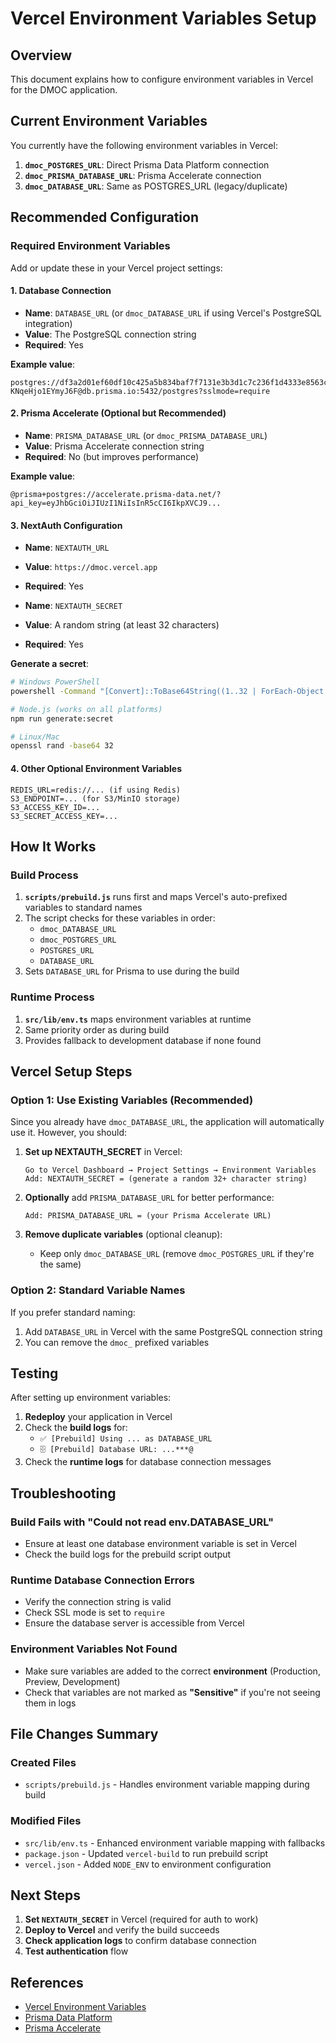 # Vercel Environment Variables Setup

## Overview

This document explains how to configure environment variables in Vercel for the DMOC application.

## Current Environment Variables

You currently have the following environment variables in Vercel:

1. **`dmoc_POSTGRES_URL`**: Direct Prisma Data Platform connection
2. **`dmoc_PRISMA_DATABASE_URL`**: Prisma Accelerate connection
3. **`dmoc_DATABASE_URL`**: Same as POSTGRES_URL (legacy/duplicate)

## Recommended Configuration

### Required Environment Variables

Add or update these in your Vercel project settings:

#### 1. Database Connection

- **Name**: `DATABASE_URL` (or `dmoc_DATABASE_URL` if using Vercel's PostgreSQL integration)
- **Value**: The PostgreSQL connection string
- **Required**: Yes

**Example value**:

```
postgres://df3a2d01ef60df10c425a5b834baf7f7131e3b3d1c7c236f1d4333e8563cad1b:sk___7QB-KNqeHjo1EYmyJ6F@db.prisma.io:5432/postgres?sslmode=require
```

#### 2. Prisma Accelerate (Optional but Recommended)

- **Name**: `PRISMA_DATABASE_URL` (or `dmoc_PRISMA_DATABASE_URL`)
- **Value**: Prisma Accelerate connection string
- **Required**: No (but improves performance)

**Example value**:

```
@prisma+postgres://accelerate.prisma-data.net/?api_key=eyJhbGciOiJIUzI1NiIsInR5cCI6IkpXVCJ9...
```

#### 3. NextAuth Configuration

- **Name**: `NEXTAUTH_URL`
- **Value**: `https://dmoc.vercel.app`
- **Required**: Yes

- **Name**: `NEXTAUTH_SECRET`
- **Value**: A random string (at least 32 characters)
- **Required**: Yes

**Generate a secret**:

```bash
# Windows PowerShell
powershell -Command "[Convert]::ToBase64String((1..32 | ForEach-Object { Get-Random -Maximum 256 }))"

# Node.js (works on all platforms)
npm run generate:secret

# Linux/Mac
openssl rand -base64 32
```

#### 4. Other Optional Environment Variables

```
REDIS_URL=redis://... (if using Redis)
S3_ENDPOINT=... (for S3/MinIO storage)
S3_ACCESS_KEY_ID=...
S3_SECRET_ACCESS_KEY=...
```

## How It Works

### Build Process

1. **`scripts/prebuild.js`** runs first and maps Vercel's auto-prefixed variables to standard names
2. The script checks for these variables in order:
   - `dmoc_DATABASE_URL`
   - `dmoc_POSTGRES_URL`
   - `POSTGRES_URL`
   - `DATABASE_URL`
3. Sets `DATABASE_URL` for Prisma to use during the build

### Runtime Process

1. **`src/lib/env.ts`** maps environment variables at runtime
2. Same priority order as during build
3. Provides fallback to development database if none found

## Vercel Setup Steps

### Option 1: Use Existing Variables (Recommended)

Since you already have `dmoc_DATABASE_URL`, the application will automatically use it. However, you should:

1. **Set up NEXTAUTH_SECRET** in Vercel:

   ```
   Go to Vercel Dashboard → Project Settings → Environment Variables
   Add: NEXTAUTH_SECRET = (generate a random 32+ character string)
   ```

2. **Optionally** add `PRISMA_DATABASE_URL` for better performance:

   ```
   Add: PRISMA_DATABASE_URL = (your Prisma Accelerate URL)
   ```

3. **Remove duplicate variables** (optional cleanup):
   - Keep only `dmoc_DATABASE_URL` (remove `dmoc_POSTGRES_URL` if they're the same)

### Option 2: Standard Variable Names

If you prefer standard naming:

1. Add `DATABASE_URL` in Vercel with the same PostgreSQL connection string
2. You can remove the `dmoc_` prefixed variables

## Testing

After setting up environment variables:

1. **Redeploy** your application in Vercel
2. Check the **build logs** for:
   - `✅ [Prebuild] Using ... as DATABASE_URL`
   - `🗄️ [Prebuild] Database URL: ...***@`
3. Check the **runtime logs** for database connection messages

## Troubleshooting

### Build Fails with "Could not read env.DATABASE_URL"

- Ensure at least one database environment variable is set in Vercel
- Check the build logs for the prebuild script output

### Runtime Database Connection Errors

- Verify the connection string is valid
- Check SSL mode is set to `require`
- Ensure the database server is accessible from Vercel

### Environment Variables Not Found

- Make sure variables are added to the correct **environment** (Production, Preview, Development)
- Check that variables are not marked as **"Sensitive"** if you're not seeing them in logs

## File Changes Summary

### Created Files

- `scripts/prebuild.js` - Handles environment variable mapping during build

### Modified Files

- `src/lib/env.ts` - Enhanced environment variable mapping with fallbacks
- `package.json` - Updated `vercel-build` to run prebuild script
- `vercel.json` - Added `NODE_ENV` to environment configuration

## Next Steps

1. **Set `NEXTAUTH_SECRET`** in Vercel (required for auth to work)
2. **Deploy to Vercel** and verify the build succeeds
3. **Check application logs** to confirm database connection
4. **Test authentication** flow

## References

- [Vercel Environment Variables](https://vercel.com/docs/concepts/projects/environment-variables)
- [Prisma Data Platform](https://www.prisma.io/data-platform)
- [Prisma Accelerate](https://www.prisma.io/accelerate)
